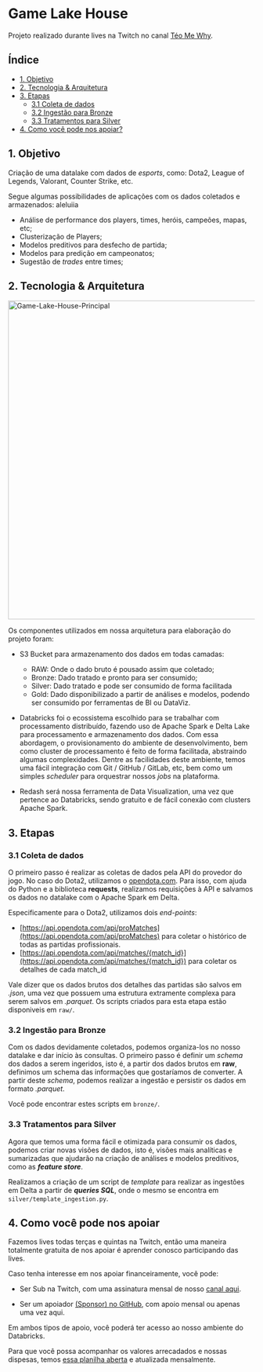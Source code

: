 # Game Lake House

Projeto realizado durante lives na Twitch no canal [Téo Me Why](https://www.twitch.tv/teomewhy).

## Índice

- [1. Objetivo](#1-objetivo)
- [2. Tecnologia & Arquitetura](#2-tecnologia--arquitetura)
- [3. Etapas](#3-etapas)
    - [3.1 Coleta de dados](#31-coleta-de-dados)
    - [3.2 Ingestão para Bronze](#32-ingestão-para-bronze)
    - [3.3 Tratamentos para Silver](#33-tratamentos-para-silver)
- [4. Como você pode nos apoiar?](#4-como-você-pode-nos-apoiar)

## 1. Objetivo

Criação de uma datalake com dados de *esports*, como: Dota2, League of Legends, Valorant, Counter Strike, etc.

Segue algumas possibilidades de aplicações com os dados coletados e armazenados: aleluiia 
- Análise de performance dos players, times, heróis, campeões, mapas, etc;
- Clusterização de Players;
- Modelos preditivos para desfecho de partida;
- Modelos para predição em campeonatos;
- Sugestão de *trades* entre times;

## 2. Tecnologia & Arquitetura

<img src="https://i.ibb.co/mGXqXRC/Game-Lake-House-Principal.png" alt="Game-Lake-House-Principal" width="650">

Os componentes utilizados em nossa arquitetura para elaboração do projeto foram:

- S3 Bucket para armazenamento dos dados em todas camadas:
    - RAW: Onde o dado bruto é pousado assim que coletado;
    - Bronze: Dado tratado e pronto para ser consumido;
    - Silver: Dado tratado e pode ser consumido de forma facilitada
    - Gold: Dado disponibilizado a partir de análises e modelos, podendo ser consumido por ferramentas de BI ou DataViz.

- Databricks foi o ecossistema escolhido para se trabalhar com processamento distribuído, fazendo uso de Apache Spark e Delta Lake para processamento e armazenamento dos dados. Com essa abordagem, o provisionamento do ambiente de desenvolvimento, bem como cluster de processamento é feito de forma facilitada, abstraindo algumas complexidades. Dentre as facilidades deste ambiente, temos uma fácil integração com Git / GitHub / GitLab, etc, bem como um simples *scheduler* para orquestrar nossos *jobs* na plataforma.

- Redash será nossa ferramenta de Data Visualization, uma vez que pertence ao Databricks, sendo gratuito e de fácil conexão com clusters Apache Spark.

## 3. Etapas

### 3.1 Coleta de dados

O primeiro passo é realizar as coletas de dados pela API do provedor do jogo. No caso do Dota2, utilizamos o [opendota.com](https://www.opendota.com/). Para isso, com ajuda do Python e a biblioteca **requests**, realizamos requisições à API e salvamos os dados no datalake com o Apache Spark em Delta.

Especificamente para o Dota2, utilizamos dois *end-points*:
- [https://api.opendota.com/api/proMatches](https://api.opendota.com/api/proMatches) para coletar o histórico de todas as partidas profissionais.
- [https://api.opendota.com/api/matches/{match_id}](https://api.opendota.com/api/matches/{match_id}) para coletar os detalhes de cada match_id

Vale dizer que os dados brutos dos detalhes das partidas são salvos em *.json*, uma vez que possuem uma estrutura extramente complexa para serem salvos em *.parquet*. Os scripts criados para esta etapa estão disponiveis em `raw/`.

### 3.2 Ingestão para Bronze

Com os dados devidamente coletados, podemos organiza-los no nosso datalake e dar início às consultas. O primeiro passo é definir um *schema* dos dados a serem ingeridos, isto é, a partir dos dados brutos em **raw**, definimos um schema das informações que gostaríamos de converter. A partir deste *schema*, podemos realizar a ingestão e persistir os dados em formato *.parquet*.

Você pode encontrar estes scripts em `bronze/`.

### 3.3 Tratamentos para Silver

Agora que temos uma forma fácil e otimizada para consumir os dados, podemos criar novas visões de dados, isto é, visões mais analíticas e sumarizadas que ajudarão na criação de análises e modelos preditivos, como as ***feature store***.

Realizamos a criação de um script de *template* para realizar as ingestões em Delta a partir de ***queries SQL***, onde o mesmo se encontra em `silver/template_ingestion.py`.

## 4. Como você pode nos apoiar

Fazemos lives todas terças e quintas na Twitch, então uma maneira totalmente gratuita de nos apoiar é aprender conosco participando das lives.

Caso tenha interesse em nos apoiar financeiramente, você pode:

- Ser Sub na Twitch, com uma assinatura mensal de nosso [canal aqui](https://www.twitch.tv/teomewhy).

- Ser um apoiador [(Sponsor) no GitHub](https://github.com/sponsors/TeoMeWhy), com apoio mensal ou apenas uma vez aqui.

Em ambos tipos de apoio, você poderá ter acesso ao nosso ambiente do Databricks.

Para que você possa acompanhar os valores arrecadados e nossas dispesas, temos [essa planilha aberta](https://docs.google.com/spreadsheets/d/1V5e4aIJTLh1k7kFn_wj5Bn_7_9hDCml1eNcXdK6NhU8/edit?usp=sharing) e atualizada mensalmente.

